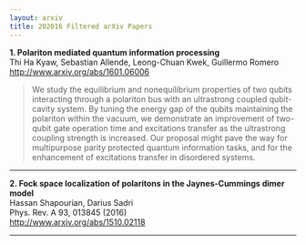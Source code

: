 ```yaml
---
layout: arxiv
title: 202016 Filtered arXiv Papers
---
```


**1.    Polariton mediated quantum information processing**  
Thi Ha Kyaw, Sebastian Allende, Leong-Chuan Kwek, Guillermo Romero  
http://www.arxiv.org/abs/1601.06006  
<blockquote>
<p>
We study the equilibrium and nonequilibrium properties of two qubits interacting through a polariton bus with an ultrastrong coupled qubit-cavity system. By tuning the energy gap of the qubits maintaining the polariton within the vacuum, we demonstrate an improvement of two-qubit gate operation time and excitations transfer as the ultrastrong coupling strength is increased. Our proposal might pave the way for multipurpose parity protected quantum information tasks, and for the enhancement of excitations transfer in disordered systems.
</p>
</blockquote>

------

**2.    Fock space localization of polaritons in the Jaynes-Cummings dimer model**  
Hassan Shapourian, Darius Sadri  
Phys. Rev. A 93, 013845 (2016)  
http://www.arxiv.org/abs/1510.02118  
<blockquote>
<p>

</p>
</blockquote>

------


